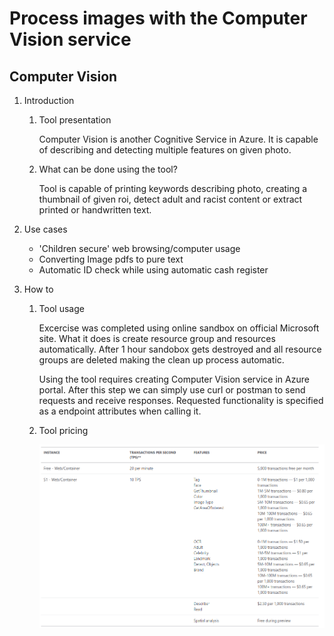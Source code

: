 # Process images with the Computer Vision service

## Computer Vision

1. Introduction
    1. Tool presentation

        Computer Vision is another Cognitive Service in Azure. It is capable of describing and detecting multiple features on given photo.

    2. What can be done using the tool?

        Tool is capable of printing keywords describing photo, creating a thumbnail of given roi, detect adult and racist content or extract printed or handwritten text.

2. Use cases

    * 'Children secure' web browsing/computer usage
    * Converting Image pdfs to pure text
    * Automatic ID check while using automatic cash register

3. How to
    1. Tool usage

        Excercise was completed using online sandbox on official Microsoft site. What it does is create resource group and resources automatically. After 1 hour sandobox gets destroyed and all resource groups are deleted making the clean up process automatic.

        Using the tool requires creating Computer Vision service in Azure portal. After this step we can simply use curl or postman to send requests and receive responses. Requested functionality is specified as a endpoint attributes when calling it.

    2. Tool pricing

        ![Face API pricing](../resources/vision/lab2/ComputerVisionAPIPricing.png)